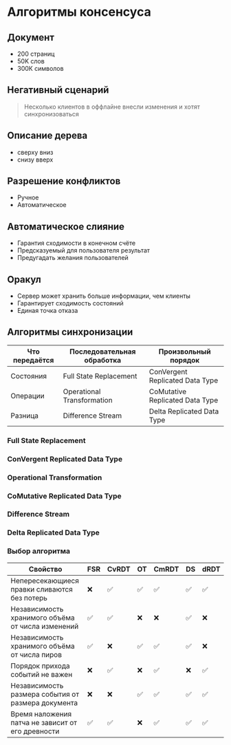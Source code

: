 # Алгоритмы консенсуса

## Документ

- 200 страниц
- 50K слов
- 300К символов

## Негативный сценарий

> Несколько клиентов в оффлайне внесли изменения и хотят синхронизоваться

## Описание дерева

- сверху вниз
- снизу вверх

## Разрешение конфликтов

- Ручное
- Автоматическое

## Автоматическое слияние

- Гарантия сходимости в конечном счёте
- Предсказуемый для пользователя результат
- Предугадать желания пользователей

## Оракул

- Сервер может хранить больше информации, чем клиенты
- Гарантирует сходимость состояний
- Единая точка отказа

## Алгоритмы синхронизации

| Что передаётся | Последовательная обработка | Произвольный порядок
|----------------|----------------------------|---------------------
| Состояния      | Full State Replacement     | ConVergent Replicated Data Type
| Операции       | Operational Transformation | CoMutative Replicated Data Type
| Разница        | Difference Stream          | Delta Replicated Data Type

### Full State Replacement
### ConVergent Replicated Data Type

### Operational Transformation
### CoMutative Replicated Data Type

### Difference Stream
### Delta Replicated Data Type

### Выбор алгоритма

| Свойство | FSR | CvRDT | OT | CmRDT | DS | dRDT
|----------|-----|-------|----|-------|----|------
| Непересекающиеся правки сливаются без потерь | ❌ | ✅ | ✅ | ✅ | ✅ | ✅
| Независимость хранимого объёма от числа изменений | ✅ | ✅ | ❌ | ❌ | ✅ | ❌
| Независимость хранимого объёма от числа пиров | ✅ | ❌ | ✅ | ✅ | ✅ | ❌
| Порядок прихода событий не важен | ❌ | ✅ | ❌ | ✅ | ❌ | ✅
| Независимость размера события от размера документа | ❌ | ❌ | ✅ | ✅ | ✅ | ✅
| Время наложения патча не зависит от его древности | ✅ | ✅ | ❌ | ✅ | ✅ | ✅
